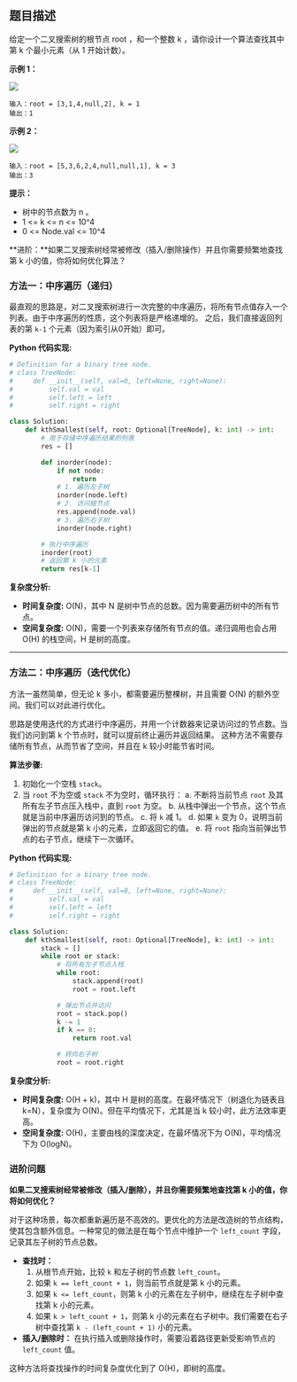 

## 题目描述

给定一个二叉搜索树的根节点 root ，和一个整数 k ，请你设计一个算法查找其中第 k 个最小元素（从 1 开始计数）。

**示例 1：**

![](https://assets.leetcode.com/uploads/2021/01/28/kthtree1.jpg)

```
输入：root = [3,1,4,null,2], k = 1
输出：1
```

**示例 2：**

![](https://assets.leetcode.com/uploads/2021/01/28/kthtree2.jpg)

```
输入：root = [5,3,6,2,4,null,null,1], k = 3
输出：3
```

**提示：**
- 树中的节点数为 n 。
- 1 <= k <= n <= 10^4
- 0 <= Node.val <= 10^4

**进阶：**如果二叉搜索树经常被修改（插入/删除操作）并且你需要频繁地查找第 k 小的值，你将如何优化算法？


### 方法一：中序遍历（递归）

最直观的思路是，对二叉搜索树进行一次完整的中序遍历，将所有节点值存入一个列表。由于中序遍历的性质，这个列表将是严格递增的。 之后，我们直接返回列表的第 `k-1` 个元素（因为索引从0开始）即可。

**Python 代码实现:**
```python
# Definition for a binary tree node.
# class TreeNode:
#     def __init__(self, val=0, left=None, right=None):
#         self.val = val
#         self.left = left
#         self.right = right

class Solution:
    def kthSmallest(self, root: Optional[TreeNode], k: int) -> int:
        # 用于存储中序遍历结果的列表
        res = []

        def inorder(node):
            if not node:
                return
            # 1. 遍历左子树
            inorder(node.left)
            # 2. 访问根节点
            res.append(node.val)
            # 3. 遍历右子树
            inorder(node.right)

        # 执行中序遍历
        inorder(root)
        # 返回第 k 小的元素
        return res[k-1]
```

**复杂度分析:**
*   **时间复杂度:** O(N)，其中 N 是树中节点的总数。因为需要遍历树中的所有节点。
*   **空间复杂度:** O(N)，需要一个列表来存储所有节点的值。递归调用也会占用 O(H) 的栈空间，H 是树的高度。

---

### 方法二：中序遍历（迭代优化）

方法一虽然简单，但无论 k 多小，都需要遍历整棵树，并且需要 O(N) 的额外空间。我们可以对此进行优化。

思路是使用迭代的方式进行中序遍历，并用一个计数器来记录访问过的节点数。当我们访问到第 k 个节点时，就可以提前终止遍历并返回结果。 这种方法不需要存储所有节点，从而节省了空间，并且在 k 较小时能节省时间。

**算法步骤:**
1.  初始化一个空栈 `stack`。
2.  当 `root` 不为空或 `stack` 不为空时，循环执行：
    a.  不断将当前节点 `root` 及其所有左子节点压入栈中，直到 `root` 为空。
    b.  从栈中弹出一个节点，这个节点就是当前中序遍历访问到的节点。
    c.  将 `k` 减 1。
    d.  如果 `k` 变为 0，说明当前弹出的节点就是第 k 小的元素，立即返回它的值。
    e.  将 `root` 指向当前弹出节点的右子节点，继续下一次循环。

**Python 代码实现:**
```python
# Definition for a binary tree node.
# class TreeNode:
#     def __init__(self, val=0, left=None, right=None):
#         self.val = val
#         self.left = left
#         self.right = right

class Solution:
    def kthSmallest(self, root: Optional[TreeNode], k: int) -> int:
        stack = []
        while root or stack:
            # 将所有左子节点入栈
            while root:
                stack.append(root)
                root = root.left

            # 弹出节点并访问
            root = stack.pop()
            k -= 1
            if k == 0:
                return root.val

            # 转向右子树
            root = root.right
```

**复杂度分析:**
*   **时间复杂度:** O(H + k)，其中 H 是树的高度。在最坏情况下（树退化为链表且 k=N），复杂度为 O(N)。但在平均情况下，尤其是当 k 较小时，此方法效率更高。
*   **空间复杂度:** O(H)，主要由栈的深度决定，在最坏情况下为 O(N)，平均情况下为 O(logN)。

### 进阶问题

**如果二叉搜索树经常被修改（插入/删除），并且你需要频繁地查找第 k 小的值，你将如何优化？**

对于这种场景，每次都重新遍历是不高效的。更优化的方法是改造树的节点结构，使其包含额外信息。一种常见的做法是在每个节点中维护一个 `left_count` 字段，记录其左子树的节点总数。

*   **查找时：**
    1.  从根节点开始，比较 `k` 和左子树的节点数 `left_count`。
    2.  如果 `k == left_count + 1`，则当前节点就是第 k 小的元素。
    3.  如果 `k <= left_count`，则第 k 小的元素在左子树中，继续在左子树中查找第 k 小的元素。
    4.  如果 `k > left_count + 1`，则第 k 小的元素在右子树中。我们需要在右子树中查找第 `k - (left_count + 1)` 小的元素。
*   **插入/删除时：**
    在执行插入或删除操作时，需要沿着路径更新受影响节点的 `left_count` 值。

这种方法将查找操作的时间复杂度优化到了 O(H)，即树的高度。
